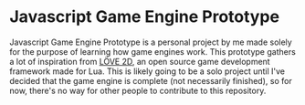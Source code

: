 # Javascript Game Engine Prototype
Javascript Game Engine Prototype is a personal project by me made solely for the purpose of learning how game engines work. This prototype gathers a lot of inspiration from [LÖVE 2D](https://www.love2d.org/), an open source game development framework made for Lua. This is likely going to be a solo project until I've decided that the game engine is complete (not necessarily finished), so for now, there's no way for other people to contribute to this repository.

